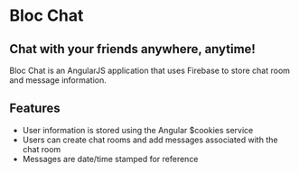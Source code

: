 # Bloc Chat

## Chat with your friends anywhere, anytime!

Bloc Chat is an AngularJS application that uses Firebase to store chat room and message information.

## Features
* User information is stored using the Angular $cookies service
* Users can create chat rooms and add messages associated with the chat room
* Messages are date/time stamped for reference
